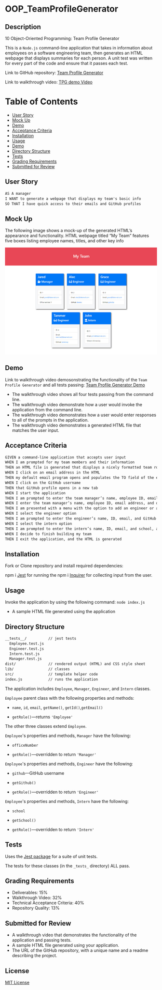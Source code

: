 # OOP_TeamProfileGenerator

## Description

10 Object-Oriented Programming: Team Profile Generator

This is a `Node.js` command-line application that takes in information about employees on a software engineering team, then generates an HTML webpage that displays summaries for each person. A unit test was written for every part of the code and ensure that it passes each test.

Link to GitHub repository: [Team Profile Generator](/)

Link to walkthrough video: [TPG demo Video](/)


# Table of Contents
* [User Story](#userstory)
* [Mock Up](#mockup)
* [Demo](#demo)
* [Acceptance Criteria](#acceptancecriteria)
* [Installation](#installation)
* [Usage](#usage)
* [Demo](#demo)
* [Directory Structure](#directorystructure)
* [Tests](#tests)
* [Grading Requirements](#gradingrequirements)
* [Submitted for Review](#submittedforreview)


## User Story

```md
AS A manager
I WANT to generate a webpage that displays my team's basic info
SO THAT I have quick access to their emails and GitHub profiles
```

## Mock Up

The following image shows a mock-up of the generated HTML’s appearance and functionality. HTML webpage titled “My Team” features five boxes listing employee names, titles, and other key info 

<img src="./Assets/10-object-oriented-programming-homework-demo.png" width="600px"/>


## Demo

Link to walkthrough video demosonstrating the functionality of the `Team Profile Generator` and all tests passing: [Team Profile Generator Demo](/)

* The walkthrough video shows all four tests passing from the command line.
* The walkthrough video demonstrate how a user would invoke the application from the command line.
* The walkthrough video demonstrates how a user would enter responses to all of the prompts in the application.
* The walkthrough video demonstrates a generated HTML file that matches the user input.

## Acceptance Criteria

```md
GIVEN a command-line application that accepts user input
WHEN I am prompted for my team members and their information
THEN an HTML file is generated that displays a nicely formatted team roster based on user input
WHEN I click on an email address in the HTML
THEN my default email program opens and populates the TO field of the email with the address
WHEN I click on the GitHub username
THEN that GitHub profile opens in a new tab
WHEN I start the application
THEN I am prompted to enter the team manager’s name, employee ID, email address, and office number
WHEN I enter the team manager’s name, employee ID, email address, and office number
THEN I am presented with a menu with the option to add an engineer or an intern or to finish building my team
WHEN I select the engineer option
THEN I am prompted to enter the engineer’s name, ID, email, and GitHub username, and I am taken back to the menu
WHEN I select the intern option
THEN I am prompted to enter the intern’s name, ID, email, and school, and I am taken back to the menu
WHEN I decide to finish building my team
THEN I exit the application, and the HTML is generated
```

## Installation

Fork or Clone repository and install required dependencies:

npm i [Jest](https://www.npmjs.com/package/jest) for running the 
npm i [Inquirer](https://www.npmjs.com/package/inquirer) for collecting input from the user. 

## Usage

Invoke the application by using the following command: `node index.js`

* A sample HTML file generated using the application 

## Directory Structure

```md
__tests__/			// jest tests
  Employee.test.js
  Engineer.test.js
  Intern.test.js
  Manager.test.js
dist/               // rendered output (HTML) and CSS style sheet
lib/				// classes
src/				// template helper code
index.js			// runs the application
```

The application includes `Employee`, `Manager`, `Engineer`, and `Intern` classes. 

`Employee` parent class with the following properties and methods:

* `name`, `id`, `email`, `getName()`, `getId()`,`getEmail()`

* `getRole()`&mdash;returns `'Employee'`

The other three classes extend `Employee`.

`Employee`'s properties and methods, `Manager` have the following:

* `officeNumber`

* `getRole()`&mdash;overridden to return `'Manager'`

`Employee`'s properties and methods, `Engineer` have the following:

* `github`&mdash;GitHub username

* `getGithub()`

* `getRole()`&mdash;overridden to return `'Engineer'`

`Employee`'s properties and methods, `Intern` have the following:

* `school`

* `getSchool()`

* `getRole()`&mdash;overridden to return `'Intern'`

## Tests
Uses the [Jest package](https://www.npmjs.com/package/jest) for a suite of unit tests.

The tests for these classes (in the `_tests_` directory) ALL pass.

## Grading Requirements
* Deliverables: 15%
* Walkthrough Video: 32%
* Technical Acceptance Criteria: 40%
* Repository Quality: 13%

## Submitted for Review

* A walkthrough video that demonstrates the functionality of the application and passing tests.
* A sample HTML file generated using your application.
* The URL of the GitHub repository, with a unique name and a readme describing the project.

## License

[MIT License](LICENSE)

